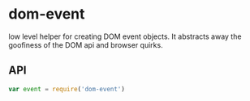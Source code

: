 # dom-event

low level helper for creating DOM event objects. It abstracts away the goofiness of the DOM api and browser quirks.

## API

```javascript
var event = require('dom-event')
```
